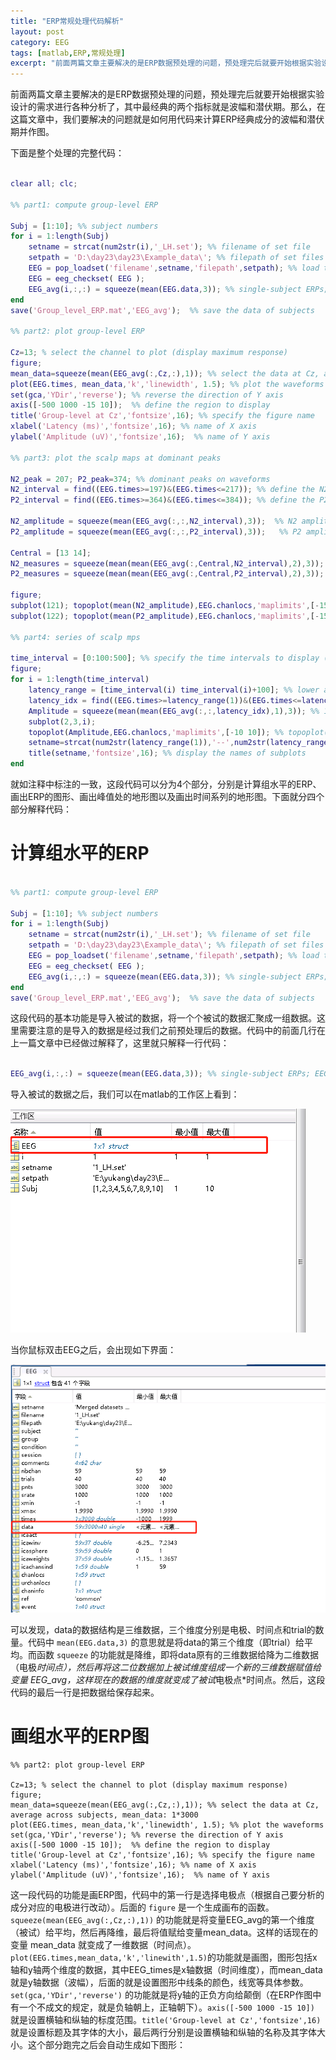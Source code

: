 ```yaml
---
title: "ERP常规处理代码解析"
layout: post
category: EEG
tags: [matlab,ERP,常规处理]
excerpt: "前面两篇文章主要解决的是ERP数据预处理的问题，预处理完后就要开始根据实验设计的需求进行各种分析了，其中最经典的两个指标就是波幅和潜伏期。那么，在这篇文章中，我们要解决的问题"
---
```

前面两篇文章主要解决的是ERP数据预处理的问题，预处理完后就要开始根据实验设计的需求进行各种分析了，其中最经典的两个指标就是波幅和潜伏期。那么，在这篇文章中，我们要解决的问题就是如何用代码来计算ERP经典成分的波幅和潜伏期并作图。

下面是整个处理的完整代码：

```matlab

clear all; clc;

%% part1: compute group-level ERP

Subj = [1:10]; %% subject numbers
for i = 1:length(Subj)
    setname = strcat(num2str(i),'_LH.set'); %% filename of set file
    setpath = 'D:\day23\day23\Example_data\'; %% filepath of set files (need to be changed)
    EEG = pop_loadset('filename',setname,'filepath',setpath); %% load the data
    EEG = eeg_checkset( EEG );
    EEG_avg(i,:,:) = squeeze(mean(EEG.data,3)); %% single-subject ERPs; EEG_avg dimension: subj*channel*time
end
save('Group_level_ERP.mat','EEG_avg');  %% save the data of subjects

%% part2: plot group-level ERP

Cz=13; % select the channel to plot (display maximum response)
figure;
mean_data=squeeze(mean(EEG_avg(:,Cz,:),1)); %% select the data at Cz, average across subjects, mean_data: 1*3000
plot(EEG.times, mean_data,'k','linewidth', 1.5); %% plot the waveforms
set(gca,'YDir','reverse'); %% reverse the direction of Y axis
axis([-500 1000 -15 10]);  %% define the region to display
title('Group-level at Cz','fontsize',16); %% specify the figure name
xlabel('Latency (ms)','fontsize',16); %% name of X axis
ylabel('Amplitude (uV)','fontsize',16);  %% name of Y axis

%% part3: plot the scalp maps at dominant peaks

N2_peak = 207; P2_peak=374; %% dominant peaks on waveforms
N2_interval = find((EEG.times>=197)&(EEG.times<=217)); %% define the N2 intervals [peak-10 peak+10]
P2_interval = find((EEG.times>=364)&(EEG.times<=384)); %% define the P2 intervals [peak-10 peak+10]

N2_amplitude = squeeze(mean(EEG_avg(:,:,N2_interval),3));  %% N2 amplitude for each subject and each channel
P2_amplitude = squeeze(mean(EEG_avg(:,:,P2_interval),3));   %% P2 amplitude for each subject and each channel

Central = [13 14];
N2_measures = squeeze(mean(mean(EEG_avg(:,Central,N2_interval),2),3));  %% N2 amplitude for each subject  (for statistics)
P2_measures = squeeze(mean(mean(EEG_avg(:,Central,P2_interval),2),3));   %% P2 amplitude for each subject  (for statistics)

figure;
subplot(121); topoplot(mean(N2_amplitude),EEG.chanlocs,'maplimits',[-15 15]); title('N2 Amplitude','fontsize',16); %% N2 scalp map (group-level)
subplot(122); topoplot(mean(P2_amplitude),EEG.chanlocs,'maplimits',[-15 15]); title('P2 Amplitude','fontsize',16); %% P2 scalp map (group-level)

%% part4: series of scalp mps

time_interval = [0:100:500]; %% specify the time intervals to display (to be changed)
figure;
for i = 1:length(time_interval)
    latency_range = [time_interval(i) time_interval(i)+100]; %% lower and upper limits
    latency_idx = find((EEG.times>=latency_range(1))&(EEG.times<=latency_range(2))); %% interval of the specific regions
    Amplitude = squeeze(mean(mean(EEG_avg(:,:,latency_idx),1),3)); %% 1*channel (averaged across subjects and interval)
    subplot(2,3,i);
    topoplot(Amplitude,EEG.chanlocs,'maplimits',[-10 10]); %% topoplot(Amplitude,EEG.chanlocs);
    setname=strcat(num2str(latency_range(1)),'--',num2str(latency_range(2)),'ms'); %% specify the name of subplots
    title(setname,'fontsize',16); %% display the names of subplots
end


```

就如注释中标注的一致，这段代码可以分为4个部分，分别是计算组水平的ERP、画出ERP的图形、画出峰值处的地形图以及画出时间系列的地形图。下面就分四个部分解释代码：

# 计算组水平的ERP

```matlab

%% part1: compute group-level ERP

Subj = [1:10]; %% subject numbers
for i = 1:length(Subj)
    setname = strcat(num2str(i),'_LH.set'); %% filename of set file
    setpath = 'D:\day23\day23\Example_data\'; %% filepath of set files (need to be changed)
    EEG = pop_loadset('filename',setname,'filepath',setpath); %% load the data
    EEG = eeg_checkset( EEG );
    EEG_avg(i,:,:) = squeeze(mean(EEG.data,3)); %% single-subject ERPs; EEG_avg dimension: subj*channel*time
end
save('Group_level_ERP.mat','EEG_avg');  %% save the data of subjects

```
这段代码的基本功能是导入被试的数据，将一个个被试的数据汇聚成一组数据。这里需要注意的是导入的数据是经过我们之前预处理后的数据。代码中的前面几行在上一篇文章中已经做过解释了，这里就只解释一行代码：

```matlab

EEG_avg(i,:,:) = squeeze(mean(EEG.data,3)); %% single-subject ERPs; EEG_avg dimension: subj*channel*time

```

导入被试的数据之后，我们可以在matlab的工作区上看到：

![p1](/images/posts/20190304/p1.png)

当你鼠标双击EEG之后，会出现如下界面：

![p2](/images/posts/20190304/p2.png)

可以发现，data的数据结构是三维数据，三个维度分别是电极、时间点和trial的数量。代码中 `mean(EEG.data,3)` 的意思就是将data的第三个维度（即trial）给平均。而函数 `squeeze` 的功能就是降维，即将data原有的三维数据给降为二维数据（电极*时间点），然后再将这二位数据加上被试维度组成一个新的三维数据赋值给变量 EEG_avg，这样现在的数据的维度就变成了被试*电极点*时间点。然后，这段代码的最后一行是把数据给保存起来。

# 画组水平的ERP图

```
%% part2: plot group-level ERP

Cz=13; % select the channel to plot (display maximum response)
figure;
mean_data=squeeze(mean(EEG_avg(:,Cz,:),1)); %% select the data at Cz, average across subjects, mean_data: 1*3000
plot(EEG.times, mean_data,'k','linewidth', 1.5); %% plot the waveforms
set(gca,'YDir','reverse'); %% reverse the direction of Y axis
axis([-500 1000 -15 10]);  %% define the region to display
title('Group-level at Cz','fontsize',16); %% specify the figure name
xlabel('Latency (ms)','fontsize',16); %% name of X axis
ylabel('Amplitude (uV)','fontsize',16);  %% name of Y axis

```

这一段代码的功能是画ERP图，代码中的第一行是选择电极点（根据自己要分析的成分对应的电极进行改动）。后面的 `figure` 是一个生成画布的函数。`squeeze(mean(EEG_avg(:,Cz,:),1))` 的功能就是将变量EEG_avg的第一个维度（被试）给平均，然后再降维，最后将值赋给变量mean_data。这样的话现在的变量 mean_data 就变成了一维数据（时间点）。`plot(EEG.times,mean_data,'k','linewith',1.5)`的功能就是画图，图形包括x轴和y轴两个维度的数据，其中EEG_times是x轴数据（时间维度），而mean_data就是y轴数据（波幅），后面的就是设置图形中线条的颜色，线宽等具体参数。`set(gca,'YDir','reverse')` 的功能就是将y轴的正负方向给颠倒（在ERP作图中有一个不成文的规定，就是负轴朝上，正轴朝下）。`axis([-500 1000 -15 10])` 就是设置横轴和纵轴的标度范围。`title('Group-level at Cz','fontsize',16)` 就是设置标题及其字体的大小，最后两行分别是设置横轴和纵轴的名称及其字体大小。这个部分跑完之后会自动生成如下图形：
